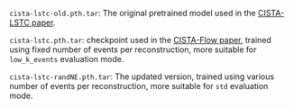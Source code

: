 ```cista-lstc-old.pth.tar```: The original pretrained model used in the [CISTA-LSTC paper](https://ieeexplore.ieee.org/abstract/document/10130595).

```cista-lstc.pth.tar```: checkpoint used in the [CISTA-Flow paper](https://arxiv.org/pdf/2403.11961), trained using fixed number of events per reconstruction, more suitable for ```low_k_events``` evaluation mode.

```cista-lstc-randNE.pth.tar```: The updated version, trained using various number of events per reconstruction, more suitable for ```std``` evaluation mode.

